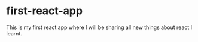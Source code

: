 # first-react-app

This is my first react app where I will be sharing all new things about react I learnt.
